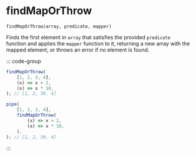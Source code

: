 # findMapOrThrow

`findMapOrThrow(array, predicate, mapper)`

Finds the first element in `array` that satisfies the provided `predicate` function and applies the `mapper` function to it, returning a new array with the mapped element, or throws an error if no element is found.

::: code-group

```ts [data-first]
findMapOrThrow(
    [1, 2, 3, 4],
    (x) => x > 2,
    (x) => x * 10,
); // [1, 2, 30, 4]
```

```ts [data-last]
pipe(
    [1, 2, 3, 4],
    findMapOrThrow(
        (x) => x > 2,
        (x) => x * 10,
    ),
); // [1, 2, 30, 4]
```

:::

